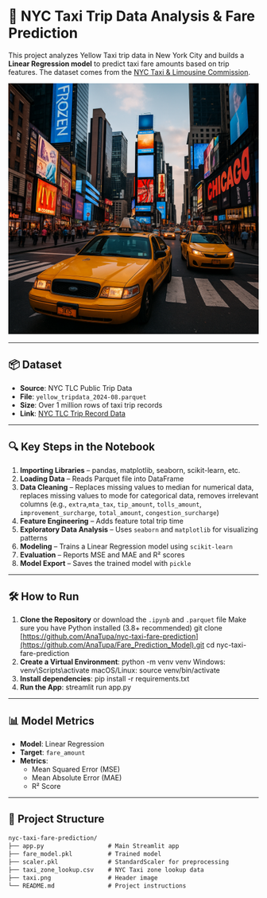 
# 🚕 NYC Taxi Trip Data Analysis & Fare Prediction

This project analyzes Yellow Taxi trip data in New York City and builds a **Linear Regression model** to predict taxi fare amounts based on trip features. The dataset comes from the [NYC Taxi & Limousine Commission](https://www.nyc.gov/site/tlc/about/tlc-trip-record-data.page).

![Cover](A_high-resolution_digital_photograph_captures_Time.png)

---

## 📦 Dataset

- **Source**: NYC TLC Public Trip Data
- **File**: `yellow_tripdata_2024-08.parquet`
- **Size**: Over 1 million rows of taxi trip records
- **Link**: [NYC TLC Trip Record Data](https://www.nyc.gov/site/tlc/about/tlc-trip-record-data.page)

---

## 🔍 Key Steps in the Notebook

1. **Importing Libraries** – pandas, matplotlib, seaborn, scikit-learn, etc.
2. **Loading Data** – Reads Parquet file into DataFrame
3. **Data Cleaning** – Replaces missing values to median for numerical data, replaces missing values to mode for categorical data, removes irrelevant columns (e.g., `extra`,`mta_tax`, `tip_amount`, `tolls_amount`, `improvement_surcharge`, `total_amount`, `congestion_surcharge`)
4. **Feature Engineering** – Adds feature total trip time
5. **Exploratory Data Analysis** – Uses `seaborn` and `matplotlib` for visualizing patterns
6. **Modeling** – Trains a Linear Regression model using `scikit-learn`
7. **Evaluation** – Reports MSE and MAE and R² scores
8. **Model Export** – Saves the trained model with `pickle`

---

## 🛠️ How to Run

1. **Clone the Repository** or download the `.ipynb` and `.parquet` file
   Make sure you have Python installed (3.8+ recommended)
   git clone [https://github.com/AnaTupa/nyc-taxi-fare-prediction](https://github.com/AnaTupa/Fare_Prediction_Model).git
   cd nyc-taxi-fare-prediction
2. **Create a Virtual Environment**:
   python -m venv venv
   Windows:
   venv\Scripts\activate
   macOS/Linux:
   source venv/bin/activate
4. **Install dependencies**:
   pip install -r requirements.txt
5. **Run the App**:
   streamlit run app.py

---

## 📊 Model Metrics

- **Model**: Linear Regression
- **Target**: `fare_amount`
- **Metrics**:
  - Mean Squared Error (MSE)
  - Mean Absolute Error (MAE)
  - R² Score

---

## 📁 Project Structure

```
nyc-taxi-fare-prediction/
├── app.py                  # Main Streamlit app
├── fare_model.pkl          # Trained model
├── scaler.pkl              # StandardScaler for preprocessing
├── taxi_zone_lookup.csv    # NYC Taxi zone lookup data
├── taxi.png                # Header image
└── README.md               # Project instructions
```

